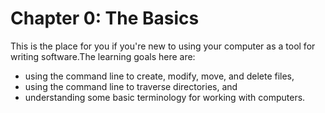 # Chapter 0: The Basics

This is the place for you if you're new to using your computer as a tool for
writing software.The learning goals here are:
- using the command line to create, modify, move, and delete files,
- using the command line to traverse directories, and
- understanding some basic terminology for working with computers.
